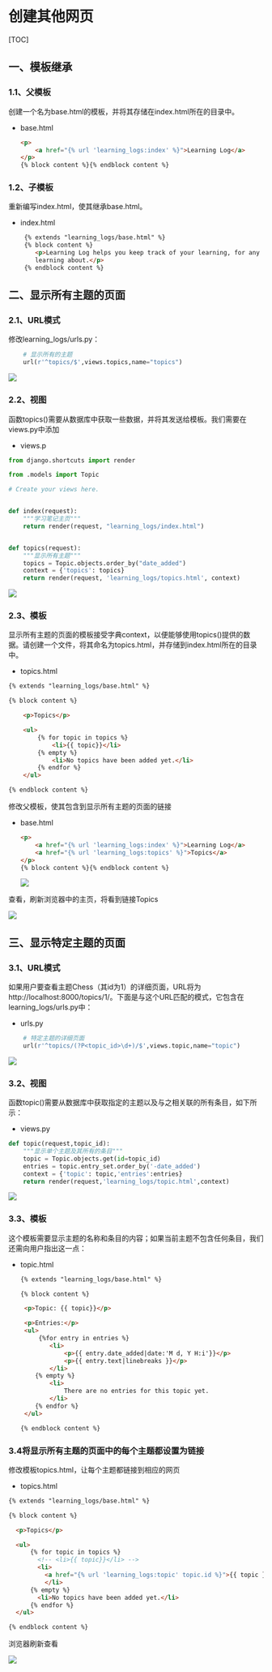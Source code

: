 # 创建其他网页

[TOC]

## 一、模板继承

### 1.1、父模板

创建一个名为base.html的模板，并将其存储在index.html所在的目录中。

- base.html

  ```html
  <p>
      <a href="{% url 'learning_logs:index' %}">Learning Log</a>
  </p>
  {% block content %}{% endblock content %}
  ```

  

### 1.2、子模板

重新编写index.html，使其继承base.html。

- index.html

  ```html
   {% extends "learning_logs/base.html" %}
   {% block content %}
      <p>Learning Log helps you keep track of your learning, for any topic you're
      learning about.</p>
   {% endblock content %}
  ```

  

## 二、显示所有主题的页面

### 2.1、URL模式

修改learning_logs/urls.py：

```python
    # 显示所有的主题
    url(r'^topics/$',views.topics,name="topics")
```

![](IMG/henggao_2020-03-19_17-33-00.png)

### 2.2、视图

函数topics()需要从数据库中获取一些数据，并将其发送给模板。我们需要在views.py中添加

- views.p

```python
from django.shortcuts import render

from .models import Topic

# Create your views here.


def index(request):
    """学习笔记主页"""
    return render(request, "learning_logs/index.html")


def topics(request):
    """显示所有主题"""
    topics = Topic.objects.order_by("date_added")
    context = {'topics': topics}
    return render(request, 'learning_logs/topics.html', context)

```

![](IMG/henggao_2020-03-19_17-37-50.png)



### 2.3、模板

显示所有主题的页面的模板接受字典context，以便能够使用topics()提供的数据。请创建一个文件，将其命名为topics.html，并存储到index.html所在的目录中。

- topics.html

```html
{% extends "learning_logs/base.html" %}

{% block content %}

    <p>Topics</p>

    <ul>
        {% for topic in topics %}
            <li>{{ topic}}</li>
        {% empty %}
            <li>No topics have been added yet.</li>
        {% endfor %}
    </ul>

{% endblock content %}
```

修改父模板，使其包含到显示所有主题的页面的链接

- base.html

  ```html
  <p>
      <a href="{% url 'learning_logs:index' %}">Learning Log</a>
      <a href="{% url 'learning_logs:topics' %}">Topics</a>
  </p>
  {% block content %}{% endblock content %}
  ```

  ![](IMG/henggao_2020-03-19_17-50-34.png)

  

查看，刷新浏览器中的主页，将看到链接Topics

![](IMG/henggao_2020-03-19_17-53-07.png)



## 三、显示特定主题的页面

### 3.1、URL模式

如果用户要查看主题Chess（其id为1）的详细页面，URL将为http://localhost:8000/topics/1/。下面是与这个URL匹配的模式，它包含在learning_logs/urls.py中：

- urls.py

```python
    # 特定主题的详细页面
    url(r'^topics/(?P<topic_id>\d+)/$',views.topic,name="topic")
```

![](IMG/henggao_2020-03-19_18-42-19.png)

### 3.2、视图

函数topic()需要从数据库中获取指定的主题以及与之相关联的所有条目，如下所示：

- views.py

```python
def topic(request,topic_id):
    """显示单个主题及其所有的条目"""
    topic = Topic.objects.get(id=topic_id)
    entries = topic.entry_set.order_by('-date_added')
    context = {'topic': topic,'entries':entries}
    return render(request,'learning_logs/topic.html',context)
```

![](IMG/henggao_2020-03-19_18-44-04.png)

### 3.3、模板

这个模板需要显示主题的名称和条目的内容；如果当前主题不包含任何条目，我们还需向用户指出这一点：

- topic.html

  ```html
  {% extends "learning_logs/base.html" %}
  
  {% block content %}
  
   <p>Topic: {{ topic}}</p>
  
   <p>Entries:</p>
   <ul>
       {%for entry in entries %}
          <li>
              <p>{{ entry.date_added|date:'M d, Y H:i'}}</p>
              <p>{{ entry.text|linebreaks }}</p>
          </li>
      {% empty %}
          <li>
              There are no entries for this topic yet.
          </li>
      {% endfor %}
   </ul>
  
  {% endblock content %}
  ```

  

### 3.4将显示所有主题的页面中的每个主题都设置为链接

修改模板topics.html，让每个主题都链接到相应的网页

- topics.html

```html
{% extends "learning_logs/base.html" %}

{% block content %}

  <p>Topics</p>

  <ul>
      {% for topic in topics %}
        <!-- <li>{{ topic}}</li> -->
        <li>
          <a href="{% url 'learning_logs:topic' topic.id %}">{{ topic }}</a>
          </li>
      {% empty %}
        <li>No topics have been added yet.</li>
      {% endfor %}
  </ul>

{% endblock content %}
```

浏览器刷新查看

![](IMG/henggao_2020-03-19_18-46-48.png)